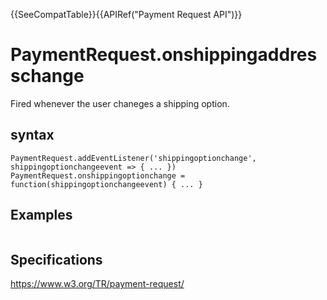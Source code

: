 {{SeeCompatTable}}{{APIRef("Payment Request API")}}

# PaymentRequest.onshippingaddresschange

Fired whenever the user chaneges a shipping option.

## syntax

```
PaymentRequest.addEventListener('shippingoptionchange', shippingoptionchangeevent => { ... })
PaymentRequest.onshippingoptionchange = function(shippingoptionchangeevent) { ... }
```

## Examples

 

```javascript

```

## Specifications

<https://www.w3.org/TR/payment-request/>